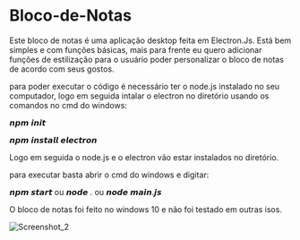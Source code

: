 # Bloco-de-Notas
Este bloco de notas é uma aplicação desktop feita em Electron.Js. Está bem simples e com funções básicas, mais para frente eu quero adicionar funções de 
estilização para o usuário poder personalizar o bloco de notas de acordo com seus gostos.

para poder executar o código é necessário ter o node.js instalado no seu computador, logo em seguida intalar o electron no diretório usando os comandos no
cmd do windows:

𝙣𝙥𝙢 𝙞𝙣𝙞𝙩

𝙣𝙥𝙢 𝙞𝙣𝙨𝙩𝙖𝙡𝙡 𝙚𝙡𝙚𝙘𝙩𝙧𝙤𝙣

Logo em seguida o node.js e o electron vão estar instalados no diretório.

para executar basta abrir o cmd do windows e digitar:

𝙣𝙥𝙢 𝙨𝙩𝙖𝙧𝙩 ou 𝙣𝙤𝙙𝙚 . ou 𝙣𝙤𝙙𝙚 𝙢𝙖𝙞𝙣.𝙟𝙨

O bloco de notas foi feito no windows 10 e não foi testado em outras isos.

![Screenshot_2](https://user-images.githubusercontent.com/121241412/216848000-1b2062d8-6e85-464f-9404-fdec6b4e0b1e.png)
